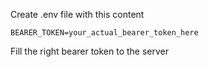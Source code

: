 Create .env file with this content
```
BEARER_TOKEN=your_actual_bearer_token_here
```

Fill the right bearer token to the server
